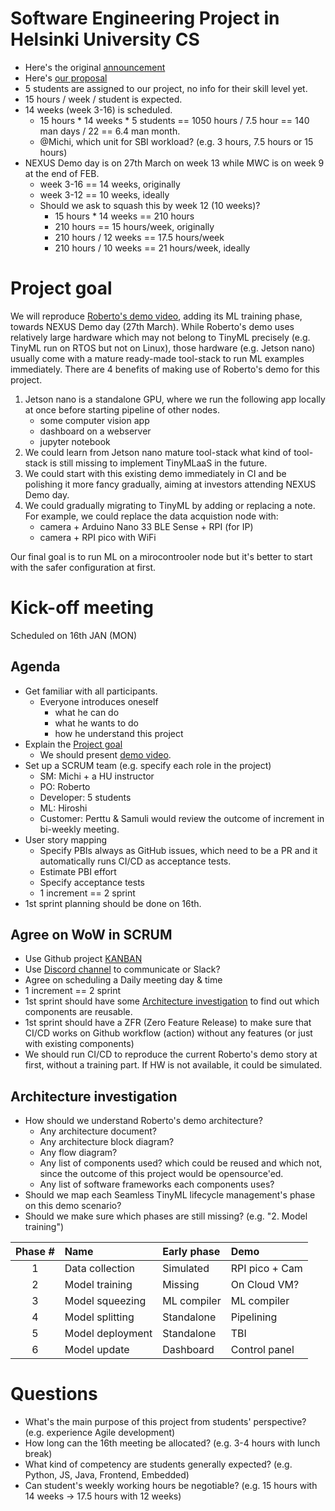 # Software Engineering Project in Helsinki University CS
- Here's the original [announcement](https://study.cs.helsinki.fi/projekti/topics/create)
- Here's [our proposal](https://github.com/Origami-TinyML/software-engineering-project/blob/main/soft_eng_proj_tinyml_lifecycle.md)
- 5 students are assigned to our project, no info for their skill level yet.
- 15 hours / week / student is expected.
- 14 weeks (week 3-16) is scheduled.
  - 15 hours * 14 weeks * 5 students == 1050 hours / 7.5 hour == 140 man days / 22 == 6.4 man month.
  - @Michi, which unit for SBI workload? (e.g. 3 hours, 7.5 hours or 15 hours)
- NEXUS Demo day is on 27th March on week 13 while MWC is on week 9 at the end of FEB.
  - week 3-16 == 14 weeks, originally
  - week 3-12 == 10 weeks, ideally
  - Should we ask to squash this by week 12 (10 weeks)?
    - 15 hours * 14 weeks == 210 hours
    - 210 hours == 15 hours/week, originally
    - 210 hours / 12 weeks == 17.5 hours/week
    - 210 hours / 10 weeks  == 21 hours/week, ideally

# Project goal
We will reproduce [Roberto's demo video](https://youtu.be/xYntGeLmCSI), adding its ML training phase, towards NEXUS Demo day (27th March).
While Roberto's demo uses relatively large hardware which may not belong to TinyML precisely (e.g. TinyML run on RTOS but not on Linux),
those hardware (e.g. Jetson nano) usually come with a mature ready-made tool-stack to run ML examples immediately.
There are 4 benefits of making use of Roberto's demo for this project.

1. Jetson nano is a standalone GPU, where we run the following app locally at once before starting pipeline of other nodes.
   - some computer vision app
   - dashboard on a webserver
   - jupyter notebook
2. We could learn from Jetson nano mature tool-stack what kind of tool-stack is still missing to implement TinyMLaaS in the future.
3. We could start with this existing demo immediately in CI and be polishing it more fancy gradually, aiming at investors attending NEXUS Demo day.
4. We could gradually migrating to TinyML by adding or replacing a note. For example, we could replace the data acquistion node with:
   - camera + Arduino Nano 33 BLE Sense + RPI (for IP)
   - camera + RPI pico with WiFi

Our final goal is to run ML on a mirocontrooler node but it's better to start with the safer configuration at first.



# Kick-off meeting
Scheduled on 16th JAN (MON)

## Agenda
- Get familiar with all participants.
  - Everyone introduces oneself
     - what he can do
     - what he wants to do
     - how he understand this project
- Explain the [Project goal](#project-goal)
  - We should present [demo video](https://youtu.be/xYntGeLmCSI).
- Set up a SCRUM team (e.g. specify each role in the project)
  - SM: Michi + a HU instructor
  - PO: Roberto
  - Developer: 5 students
  - ML: Hiroshi
  - Customer: Perttu & Samuli would review the outcome of increment in bi-weekly meeting.
- User story mapping
  - Specify PBIs always as GitHub issues, which need to be a PR and it automatically runs CI/CD as acceptance tests.
  - Estimate PBI effort
  - Specify acceptance tests
  - 1 increment == 2 sprint
- 1st sprint planning should be done on 16th.


## Agree on WoW in SCRUM
- Use Github project [KANBAN]()
- Use [Discord channel](https://discord.gg/kQD685q4) to communicate or Slack?
- Agree on scheduling a Daily meeting day & time
- 1 increment == 2 sprint
- 1st sprint should have some [Architecture investigation](#architecture-investigation) to find out which components are reusable.
- 1st sprint should have a ZFR (Zero Feature Release) to make sure that CI/CD works on Github workflow (action) without any features (or just with existing components)
- We should run CI/CD to reproduce the current Roberto's demo story at first, without a training part. If HW is not available, it could be simulated.


## Architecture investigation
- How should we understand Roberto's demo architecture?
  - Any architecture document?
  - Any architecture block diagram?
  - Any flow diagram?
  - Any list of components used? which could be reused and which not, since the outcome of this project would be opensource'ed.
  - Any list of software frameworks each components uses?
- Should we map each Seamless TinyML lifecycle management's phase on this demo scenario?
- Should we make sure which phases are still missing? (e.g. "2. Model training")

Phase # | Name | Early phase | Demo
:---:|:---|:---|:---
1| Data collection | Simulated | RPI pico + Cam 
2| Model training | Missing | On Cloud VM?
3| Model squeezing | ML compiler | ML compiler 
4| Model splitting | Standalone |  Pipelining
5| Model deployment | Standalone | TBI
6| Model update | Dashboard | Control panel


# Questions
- What's the main purpose of this project from students' perspective? (e.g. experience Agile development)
- How long can the 16th meeting be allocated? (e.g. 3-4 hours with lunch break)
- What kind of competency are students generally expected? (e.g. Python, JS, Java, Frontend, Embedded)
- Can student's weekly working hours be negotiable? (e.g. 15 hours with 14 weeks -> 17.5 hours with 12 weeks)